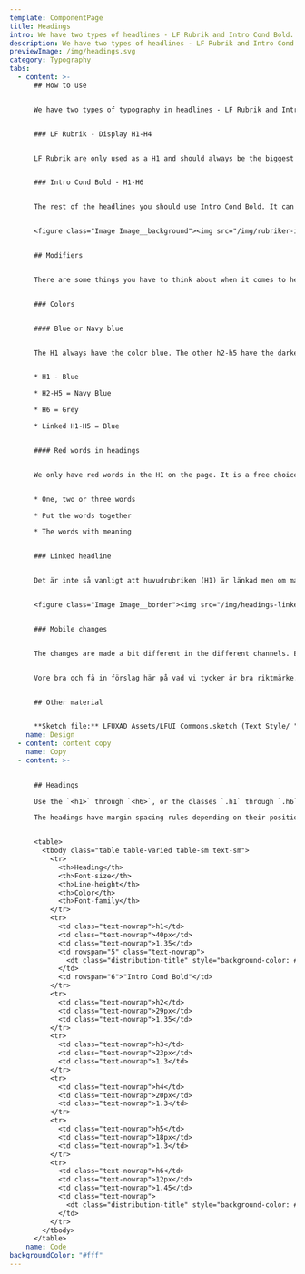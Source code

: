 ```yaml
---
template: ComponentPage
title: Headings
intro: We have two types of headlines - LF Rubrik and Intro Cond Bold.
description: We have two types of headlines - LF Rubrik and Intro Cond Bold.
previewImage: /img/headings.svg
category: Typography
tabs:
  - content: >-
      ## How to use


      We have two types of typography in headlines - LF Rubrik and Intro Cond Bold. 


      ### LF Rubrik - Display H1-H4


      LF Rubrik are only used as a H1 and should always be the biggest headline on the page. The H1 should only be used one time per page.  Used as main page headers. 


      ### Intro Cond Bold - H1-H6


      The rest of the headlines you should use Intro Cond Bold. It can be used in all sizes from H1-H6. Use the`<h1>`through`<h6>`, or the classes`.h1`through`.h6`. The headings have margin spacing rules depending on their position in a section.


      <figure class="Image Image__background"><img src="/img/rubriker-introcond.png" srcset="/img/rubriker-introcond.png 2x" alt="Relationen till varandra är viktigt"><figcaption><div class="Image__caption"></div></figcaption></figure>


      ## Modifiers


      There are some things you have to think about when it comes to headings.


      ### Colors


      #### Blue or Navy blue


      The H1 always have the color blue. The other h2-h5 have the darker blue thats called navy blue to make a different from when the headings are linked. The H6 have a grey color.


      * H1 - Blue

      * H2-H5 = Navy Blue

      * H6 = Grey

      * Linked H1-H5 = Blue


      #### Red words in headings


      We only have red words in the H1 on the page. It is a free choice and not a must. You highlight the word in the heading that is the most important. You can mark more than one word but the words should be following each other (be together). 


      * One, two or three words

      * Put the words together

      * The words with meaning 


      ### Linked headline


      Det är inte så vanligt att huvudrubriken (H1) är länkad men om man vill länka en rubrik så kommer vi använda oss av länkblå "Blue" för att visa att man är klickbar. Vi förtydligar även att rubriken är klickbar genom att ha ett understreck vid hover.


      <figure class="Image Image__border"><img src="/img/headings-linked.png" srcset="/img/headings-linked.png 2x" alt="Visa hur det ser ut med länkad respektive icke länkad underrubrik."><figcaption><div class="Image__caption"></div></figcaption></figure>


      ### Mobile changes


      The changes are made a bit different in the different channels. En tumregel är att starta med H3 Display som H1 och jobba med relationerna neråt mot H6.


      Vore bra och få in förslag här på vad vi tycker är bra riktmärke.


      ## Other material


      **Sketch file:** LFUXAD Assets/LFUI Commons.sketch (Text Style/ "Display" and "Heading")
    name: Design
  - content: content copy
    name: Copy
  - content: >-
      

      ## Headings

      Use the `<h1>` through `<h6>`, or the classes `.h1` through `.h6`.

      The headings have margin spacing rules depending on their position in a section.


      <table>
        <tbody class="table table-varied table-sm text-sm">
          <tr>
            <th>Heading</th>
            <th>Font-size</th>
            <th>Line-height</th>
            <th>Color</th>
            <th>Font-family</th>
          </tr>
          <tr>
            <td class="text-nowrap">h1</td>
            <td class="text-nowrap">40px</td>
            <td class="text-nowrap">1.35</td>
            <td rowspan="5" class="text-nowrap">
              <dt class="distribution-title" style="background-color: #00427a"></dt>#00427a
            </td>
            <td rowspan="6">"Intro Cond Bold"</td>
          </tr>
          <tr>
            <td class="text-nowrap">h2</td>
            <td class="text-nowrap">29px</td>
            <td class="text-nowrap">1.35</td>
          </tr>
          <tr>
            <td class="text-nowrap">h3</td>
            <td class="text-nowrap">23px</td>
            <td class="text-nowrap">1.3</td>
          </tr>
          <tr>
            <td class="text-nowrap">h4</td>
            <td class="text-nowrap">20px</td>
            <td class="text-nowrap">1.3</td>
          </tr>
          <tr>
            <td class="text-nowrap">h5</td>
            <td class="text-nowrap">18px</td>
            <td class="text-nowrap">1.3</td>
          </tr>
          <tr>
            <td class="text-nowrap">h6</td>
            <td class="text-nowrap">12px</td>
            <td class="text-nowrap">1.45</td>
            <td class="text-nowrap">
              <dt class="distribution-title" style="background-color: #747578"></dt>#6B7070
            </td>
          </tr>
        </tbody>
      </table>
    name: Code
backgroundColor: "#fff"
---
```

